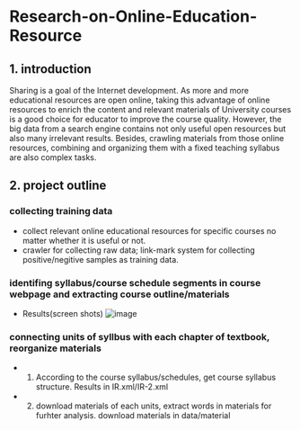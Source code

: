 # Research-on-Online-Education-Resource
## 1. introduction
Sharing is a goal of the Internet development. As more and more educational resources are open online, taking this advantage of online resources to enrich the content and relevant materials of University courses is a good choice for educator to improve the course quality. However, the big data from a search engine contains not only useful open resources but also many irrelevant results. Besides, crawling materials from those online resources, combining and organizing them with a fixed teaching syllabus are also complex tasks.
## 2. project outline
### collecting training data
- collect relevant online educational resources for specific courses no matter whether it is useful or not.
- crawler for collecting raw data; link-mark system for collecting positive/negitive samples as training data.

### identifing syllabus/course schedule segments in course webpage and extracting course outline/materials
- Results(screen shots)
 ![image](https://github.com/jzhao891/Research-on-Online-Education-Resource/blob/master/img/Snip20160917_20.png)

### connecting units of syllbus with each chapter of textbook, reorganize materials 
- 1. According to the course syllabus/schedules, get course syllabus structure. Results in IR.xml/IR-2.xml
- 2. download materials of each units, extract words in materials for furhter analysis.
download materials in data/material


 
